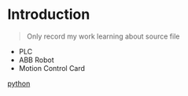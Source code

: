 #  Introduction
> Only record my work learning about source file
- PLC
- ABB Robot
- Motion Control Card

[python](https://red-8.gitbook.io/python/)
